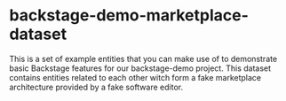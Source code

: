 # backstage-demo-marketplace-dataset

This is a set of example entities that you can make use of to demonstrate basic Backstage features for our backstage-demo project.
This dataset contains  entities related to each other witch form a fake marketplace architecture provided by a fake software editor.

